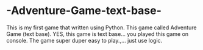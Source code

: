 # -Adventure-Game-text-base-

This is my first game that written using Python.
This game called Adventure Game (text base).
YES, this game is text base... you played this game on console.
The game super duper easy to play.,... just use logic.
